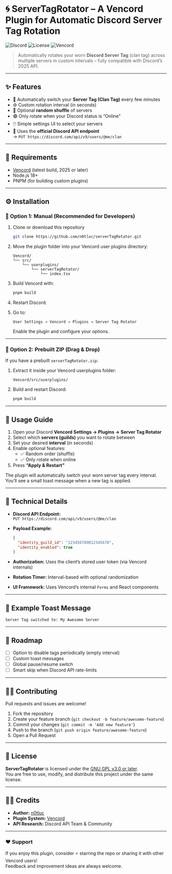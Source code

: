 # 🌀 ServerTagRotator – A Vencord Plugin for Automatic Discord Server Tag Rotation

![Discord](https://img.shields.io/badge/Discord-5865F2?logo=discord&logoColor=white)
![License](https://img.shields.io/badge/License-GPL--3.0--or--later-blue)
![Vencord](https://img.shields.io/badge/Vencord-Plugin-00bcd4)

> Automatically rotates your worn **Discord Server Tag** (clan tag) across multiple servers in custom intervals – fully compatible with Discord’s 2025 API.

---

## ✨ Features

- 🔁 Automatically switch your **Server Tag (Clan Tag)** every few minutes  
- ⚙️ Custom rotation interval (in seconds)  
- 🎲 Optional **random shuffle** of servers  
- 🟢 Only rotate when your Discord status is “Online”  
- 🖱️ Simple settings UI to select your servers  
- 🔐 Uses the **official Discord API endpoint**  
  → `PUT https://discord.com/api/v9/users/@me/clan`

---

## 🧩 Requirements

- [Vencord](https://vencord.dev) (latest build, 2025 or later)
- Node.js 18+  
- PNPM (for building custom plugins)

---

## ⚙️ Installation

### 🔹 Option 1: Manual (Recommended for Developers)

1. Clone or download this repository  
   ```bash
   git clone https://github.com/n0tluc/serverTagRotator.git
   ```

2. Move the plugin folder into your Vencord user plugins directory:
   ```
   Vencord/
   └── src/
       └── userplugins/
           └── serverTagRotator/
               └── index.tsx
   ```

3. Build Vencord with:
   ```bash
   pnpm build
   ```

4. Restart Discord.

5. Go to:
   ```
   User Settings → Vencord → Plugins → Server Tag Rotator
   ```
   Enable the plugin and configure your options.

---

### 🔹 Option 2: Prebuilt ZIP (Drag & Drop)

If you have a prebuilt `serverTagRotator.zip`:

1. Extract it inside your Vencord userplugins folder:
   ```
   Vencord/src/userplugins/
   ```
2. Build and restart Discord:
   ```bash
   pnpm build
   ```

---

## 🧭 Usage Guide

1. Open your Discord **Vencord Settings → Plugins → Server Tag Rotator**  
2. Select which **servers (guilds)** you want to rotate between  
3. Set your desired **interval** (in seconds)  
4. Enable optional features:
   - ✅ Random order (shuffle)
   - ✅ Only rotate when online  
5. Press **“Apply & Restart”**

The plugin will automatically switch your worn server tag every interval.  
You’ll see a small toast message when a new tag is applied.

---

## 🧠 Technical Details

- **Discord API Endpoint:**  
  `PUT https://discord.com/api/v9/users/@me/clan`

- **Payload Example:**
  ```json
  {
    "identity_guild_id": "123456789012345678",
    "identity_enabled": true
  }
  ```

- **Authorization:** Uses the client’s stored user token (via Vencord internals)  
- **Rotation Timer:** Interval-based with optional randomization  
- **UI Framework:** Uses Vencord’s internal `Forms` and React components

---

## 🧰 Example Toast Message

```
Server Tag switched to: My Awesome Server
```

---

## 🚀 Roadmap

- [ ] Option to disable tags periodically (empty interval)
- [ ] Custom toast messages
- [ ] Global pause/resume switch
- [ ] Smart skip when Discord API rate-limits

---

## 🧑‍💻 Contributing

Pull requests and issues are welcome!

1. Fork the repository  
2. Create your feature branch (`git checkout -b feature/awesome-feature`)  
3. Commit your changes (`git commit -m 'Add new feature'`)  
4. Push to the branch (`git push origin feature/awesome-feature`)  
5. Open a Pull Request

---

## 🧾 License

**ServerTagRotator** is licensed under the [GNU GPL v3.0 or later](https://www.gnu.org/licenses/gpl-3.0.html).  
You are free to use, modify, and distribute this project under the same license.

---

## 🧑‍🎤 Credits

- **Author:** [n0tluc](https://github.com/n0tluc)  
- **Plugin System:** [Vencord](https://vencord.dev)  
- **API Research:** Discord API Team & Community

---

### ❤️ Support

If you enjoy this plugin, consider ⭐ starring the repo or sharing it with other Vencord users!  
Feedback and improvement ideas are always welcome.
